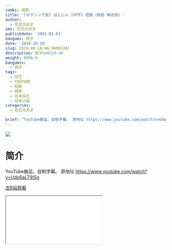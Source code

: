 ```yaml
---
combi: 般若
title: '[ボクシング部] はんにゃ [中字] 短剧（般若 拳击部）'
author:
  - 花花大天才
zmz: 花花大天才
publishdate: '2001-01-03'
bangumi: 段子
date: '2019-10-10'
slug: 2019-06-18-NA-56001387
description: 段子&#8226;NA
weight: 8990.0
bangumis:
  - 段子
tags:
  - 综艺
  - YOUTUBE
  - 短剧
  - 搞笑
  - 日本综艺
  - 日本小品
categories:
  - 花花大天才

brief: "YouTube搬运，自制字幕。 原地址 https://www.youtube.com/watch?v=Udo6aLT9lSg"
---
```

![](https://raw.githubusercontent.com/tcgriffith/owaraisite/master/static/tmpimg/b337d2525b458631a27f22805c21124637415a31.jpg.480.jpg)
# 简介  
YouTube搬运，自制字幕。
原地址  https://www.youtube.com/watch?v=Udo6aLT9lSg  

[去B站观看](https://www.bilibili.com/video/av56001387/)
<div class ="resp-container"><iframe class="testiframe" src="//player.bilibili.com/player.html?aid=56001387"", scrolling="no", allowfullscreen="true" > </iframe></div> 
